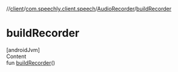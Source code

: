 //[client](../../index.md)/[com.speechly.client.speech](../index.md)/[AudioRecorder](index.md)/[buildRecorder](build-recorder.md)



# buildRecorder  
[androidJvm]  
Content  
fun [buildRecorder](build-recorder.md)()  



